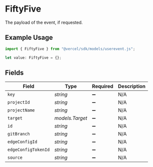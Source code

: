 # FiftyFive

The payload of the event, if requested.

## Example Usage

```typescript
import { FiftyFive } from "@vercel/sdk/models/userevent.js";

let value: FiftyFive = {};
```

## Fields

| Field               | Type                | Required            | Description         |
| ------------------- | ------------------- | ------------------- | ------------------- |
| `key`               | *string*            | :heavy_minus_sign:  | N/A                 |
| `projectId`         | *string*            | :heavy_minus_sign:  | N/A                 |
| `projectName`       | *string*            | :heavy_minus_sign:  | N/A                 |
| `target`            | *models.Target*     | :heavy_minus_sign:  | N/A                 |
| `id`                | *string*            | :heavy_minus_sign:  | N/A                 |
| `gitBranch`         | *string*            | :heavy_minus_sign:  | N/A                 |
| `edgeConfigId`      | *string*            | :heavy_minus_sign:  | N/A                 |
| `edgeConfigTokenId` | *string*            | :heavy_minus_sign:  | N/A                 |
| `source`            | *string*            | :heavy_minus_sign:  | N/A                 |